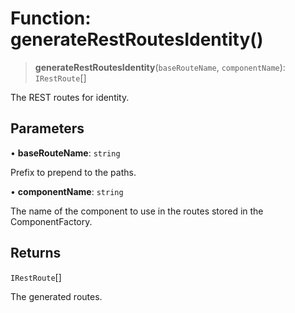 # Function: generateRestRoutesIdentity()

> **generateRestRoutesIdentity**(`baseRouteName`, `componentName`): `IRestRoute`[]

The REST routes for identity.

## Parameters

• **baseRouteName**: `string`

Prefix to prepend to the paths.

• **componentName**: `string`

The name of the component to use in the routes stored in the ComponentFactory.

## Returns

`IRestRoute`[]

The generated routes.
